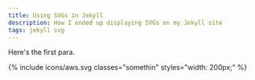 ```yaml
---
title: Using SVGs in Jekyll
description: How I ended up displaying SVGs on my Jekyll site
tags: jekyll svg
---
```


Here's the first para.

{% include icons/aws.svg classes="somethin" styles="width: 200px;" %}
